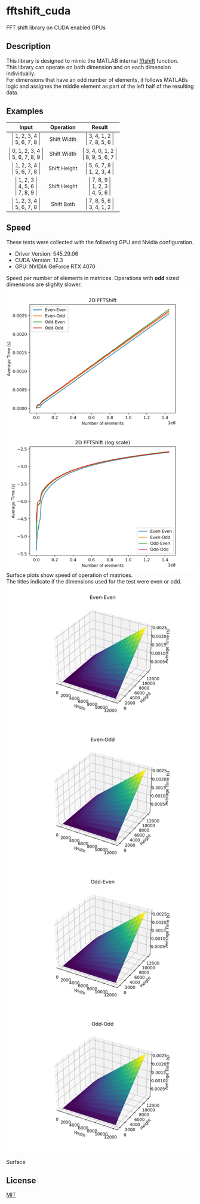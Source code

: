# fftshift_cuda
FFT shift library on CUDA enabled GPUs

## Description
This library is designed to mimic the MATLAB internal [fftshift](https://www.mathworks.com/help/matlab/ref/fftshift.html) function.\
This library can operate on both dimension and on each dimension individually.\
For dimensions that have an odd number of elements, it follows MATLABs logic and assignes the middle element as part of the left half of the resulting data.

## Examples
| Input        | Operation   | Result      |
|:------------:|:-----------:|:-----------:|
| \| 1, 2, 3, 4 \|<br />\| 5, 6, 7, 8 \| | Shift Width | \| 3, 4, 1, 2 \|<br />\| 7, 8, 5, 6 \| |
| \| 0, 1, 2, 3, 4 \|<br />\| 5, 6, 7, 8, 9 \| | Shift Width | \| 3, 4, 0, 1, 2 \|<br />\| 8, 9, 5, 6, 7 \| |
| \| 1, 2, 3, 4 \|<br />\| 5, 6, 7, 8 \| | Shift Height | \| 5, 6, 7, 8 \|<br />\| 1, 2, 3, 4 \| |
| \| 1, 2, 3 \|<br />\| 4, 5, 6 \|<br />\| 7, 8, 9 \| | Shift Height | \| 7, 8, 9 \|<br />\| 1, 2, 3 \|<br />\| 4, 5, 6 \| |
| \| 1, 2, 3, 4 \|<br />\| 5, 6, 7, 8 \| | Shift Both | \| 7, 8, 5, 6 \|<br />\| 3, 4, 1, 2 \| |

## Speed
These tests were collected with the following GPU and Nvidia configuration.
* Driver Version: 545.29.06
* CUDA Version: 12.3
* GPU: NVIDIA GeForce RTX 4070

Speed per number of elements in matrices. Operations with **odd** sized dimensions are slighlty slower.
![FFTShift2D Time](Images/fftshift2D_times.png)
![FFTShift2D LogTime](Images/fftshift2D_times_log.png)
Surface plots show speed of operation of matrices.\
The titles indicate if the dimensions used for the test were even or odd.
![FFTShift2D Even\|Even](Images/fftshift2D_Even_Even.png)
![FFTShift2D Even\|Odd](Images/fftshift2D_Even_Odd.png)
![FFTShift2D Odd\|Even](Images/fftshift2D_Odd_Even.png)
![FFTShift2D Odd\|Odd](Images/fftshift2D_Odd_Odd.png)


Surface
## License
[MIT](https://choosealicense.com/licenses/mit/)
